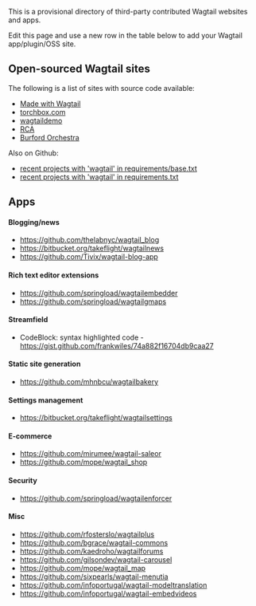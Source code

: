This is a provisional directory of third-party contributed Wagtail websites and apps.

Edit this page and use a new row in the table below to add your Wagtail app/plugin/OSS site.

## Open-sourced Wagtail sites

The following is a list of sites with source code available:

- [Made with Wagtail](https://github.com/springload/wagtailsites)
- [torchbox.com](https://github.com/torchbox/wagtail-torchbox)
- [wagtaildemo](https://github.com/torchbox/wagtaildemo)
- [RCA](https://github.com/torchbox/verdant-rca)
- [Burford Orchestra](https://github.com/nimasmi/orchestra)

Also on Github:

- [recent projects with 'wagtail' in requirements/base.txt](https://github.com/search?o=desc&q=path%3Arequirements+filename%3Abase+wagtail&s=indexed&type=Code)
- [recent projects with 'wagtail' in requirements.txt](https://github.com/search?o=desc&q=filename%3Arequirements+wagtail&s=indexed&type=Code)

## Apps

#### Blogging/news

- https://github.com/thelabnyc/wagtail_blog
- https://bitbucket.org/takeflight/wagtailnews
- https://github.com/Tivix/wagtail-blog-app

#### Rich text editor extensions

- https://github.com/springload/wagtailembedder
- https://github.com/springload/wagtailgmaps

#### Streamfield

- CodeBlock: syntax highlighted code - https://gist.github.com/frankwiles/74a882f16704db9caa27 

#### Static site generation

- https://github.com/mhnbcu/wagtailbakery

#### Settings management

- https://bitbucket.org/takeflight/wagtailsettings

#### E-commerce

- https://github.com/mirumee/wagtail-saleor
- https://github.com/mope/wagtail_shop

#### Security

- https://github.com/springload/wagtailenforcer

#### Misc

- https://github.com/rfosterslo/wagtailplus
- https://github.com/bgrace/wagtail-commons
- https://github.com/kaedroho/wagtailforums
- https://github.com/gilsondev/wagtail-carousel
- https://github.com/mope/wagtail_map
- https://github.com/sixpearls/wagtail-menutia
- https://github.com/infoportugal/wagtail-modeltranslation
- https://github.com/infoportugal/wagtail-embedvideos